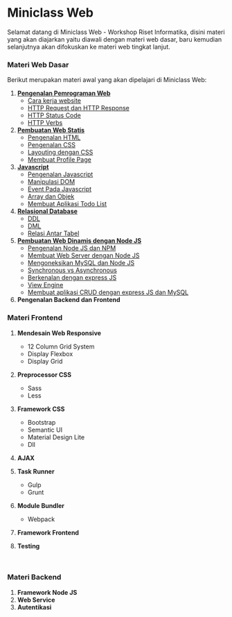 # Miniclass Web

Selamat datang di Miniclass Web - Workshop Riset Informatika,
disini materi yang akan diajarkan yaitu diawali dengan materi web dasar, baru kemudian selanjutnya akan difokuskan ke materi web tingkat lanjut.

### Materi Web Dasar

Berikut merupakan materi awal yang akan dipelajari di Miniclass Web:

1. [**Pengenalan Pemrograman Web**](dasar/topik1/README.md)
   - [Cara kerja website](dasar/topik1/cara-kerja-website.md)
   - [HTTP Request dan HTTP Response](dasar/topik1/http-request-dan-response.md)
   - [HTTP Status Code](dasar/topik1/http-status-code.md)
   - [HTTP Verbs](dasar/topik1/http-verbs.md)
2. [**Pembuatan Web Statis**](dasar/topik2/README.md)
   - [Pengenalan HTML](dasar/topik2/pengenalan-html.md)
   - [Pengenalan CSS](dasar/topik2/pengenalan-css.md)
   - [Layouting dengan CSS](dasar/topik2/layouting-dengan-css.md)
   - [Membuat Profile Page](dasar/topik2/membuat-profile-page.md)
3. [**Javascript**](dasar/topik3/README.md)
   - [Pengenalan Javascript](dasar/topik3/pengenalan-javascript.md)
   - [Manipulasi DOM](dasar/topik3/manipulasi-dom.md)
   - [Event Pada Javascript](dasar/topik3/event-pada-javascript.md)
   - [Array dan Objek](dasar/topik3/array-dan-objek.md)
   - [Membuat Aplikasi Todo List](dasar/topik3/membuat-aplikasi-todo-list)
4. [**Relasional Database**](dasar/topik4/README.md)
   - [DDL](dasar/topik4/DDL.md)
   - [DML](dasar/topik4/DML.md)
   - [Relasi Antar Tabel](dasar/topik4/relasi-antar-table.md)
5. **[Pembuatan Web Dinamis dengan Node JS](dasar/topik5/README.md)**
   - [Pengenalan Node JS dan NPM](dasar/topik5/pengenalan-nodejs-dan-npm.md)
   - [Membuat Web Server dengan Node JS](dasar/topik5/membuat-web-server-dengan-nodejs.md)
   - [Mengoneksikan MySQL dan Node JS](dasar/topik5/mengoneksikan-mysql-dan-nodejs.md)
   - [Synchronous vs Asynchronous](dasar/topik5/synchronous-vs-asynchronous.md)
   - [Berkenalan dengan express JS](dasar/topik5/berkenalan-dengan-expressjs.md)
   - [View Engine](dasar/topik5/view-engine.md)
   - [Membuat aplikasi CRUD dengan express JS dan MySQL](membuat-aplikasi-crud-dengan-expressjs-dan-mysql.md)
6. **Pengenalan Backend dan Frontend**



### Materi Frontend

1. **Mendesain Web Responsive**
   - 12 Column Grid System
   - Display Flexbox
   - Display Grid
2. **Preprocessor CSS**
   - Sass
   - Less
3. **Framework CSS**
   - Bootstrap
   - Semantic UI
   - Material Design Lite
   - Dll
4. **AJAX**
5. **Task Runner**
   - Gulp
   - Grunt
6. **Module Bundler**
   - Webpack
7. **Framework Frontend**
8. **Testing**

	​

### Materi Backend

1. **Framework Node JS**
2. **Web Service**
3. **Autentikasi**
